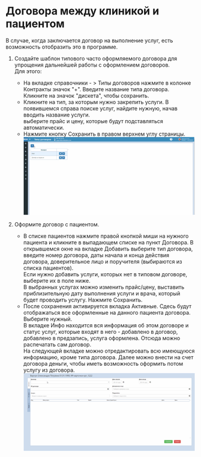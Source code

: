 # Договора между клиникой и пациентом

В  случае, когда заключается договор на выполнение услуг, есть возможность отобразить это в программе.   
1. Создайте шаблон типового часто оформляемого договора для упрощения дальнейшей работы с оформлением договоров.   
Для этого:   
    - На вкладке справочники - > Типы договоров нажмите в колонке Контракты значок "+". Введите название типа договора. Кликните на значок "дискета", чтобы сохранить.
    - Кликните на тип, за которым нужно закрепить услуги. В появившемся справа поиске услуг, найдите нужную, начав вводить название услуги.   
    выберите прайс и цену, которые будут подставляться автоматически.
    - Нажмите кнопку Сохранить в правом верхнем углу страницы.   
    ![Image](Image/contractstypes.gif)

2. Оформите договор с пациентом.
    -  В списке пациентов нажмите правой кнопкой миши на нужного пациента и кликните в выпадающем списке на пункт Договора. В открывшемся окне на вкладке Добавить выберите тип договора, введите номер договора, даты начала и конца действия договора, доверительное лицо и поручителя (выбираются из списка пациентов).   
    Если нужно добавить услуги, которых нет в типовом договоре, выберите их в поле ниже.    
    В выбранных услугах можно изменить прайс/цену, выставить приблизительную дату выполнения услуги и врача, который будет проводить услугу. Нажмите Сохранить.   
    - После сохранения активируется вкладка Активные. Сдесь будут отображаться все оформленные на данного пациента договора. Выберите нужный.    
    В вкладке Инфо находится вся информация об этом договоре и статус услуг, которые входят в него - добавлено в договор, добавлено в  предзапись, услуга оформлена. Отсюда можно распечатать сам договор.   
    На следующей вкладке можно отредактировать всю имеющуюся информацию, кроме типа договора. Далее можно внести на счет договора деньги, чтобы иметь возможность оформить потом услугу из договора.
    ![Image](Image/contracts.gif)